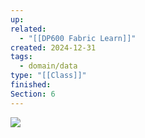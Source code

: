 ```yaml
---
up: 
related:
  - "[[DP600 Fabric Learn]]"
created: 2024-12-31
tags:
  - domain/data
type: "[[Class]]"
finished: 
Section: 6
---
```

![](https://s1.vika.cn/space/2024/12/31/f8a7e3c4a4c34c6eb36abc5d05c2db59)

